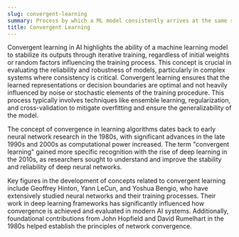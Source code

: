 ```yaml
---
slug: convergent-learning
summary: Process by which a ML model consistently arrives at the same solution or prediction given the same input data, despite variations in initial conditions or configurations.
title: Convergent Learning
---
```


Convergent learning in AI highlights the ability of a machine learning model to stabilize its outputs through iterative training, regardless of initial weights or random factors influencing the training process. This concept is crucial in evaluating the reliability and robustness of models, particularly in complex systems where consistency is critical. Convergent learning ensures that the learned representations or decision boundaries are optimal and not heavily influenced by noise or stochastic elements of the training procedure. This process typically involves techniques like ensemble learning, regularization, and cross-validation to mitigate overfitting and ensure the generalizability of the model.

The concept of convergence in learning algorithms dates back to early neural network research in the 1980s, with significant advances in the late 1990s and 2000s as computational power increased. The term "convergent learning" gained more specific recognition with the rise of deep learning in the 2010s, as researchers sought to understand and improve the stability and reliability of deep neural networks.

Key figures in the development of concepts related to convergent learning include Geoffrey Hinton, Yann LeCun, and Yoshua Bengio, who have extensively studied neural networks and their training processes. Their work in deep learning frameworks has significantly influenced how convergence is achieved and evaluated in modern AI systems. Additionally, foundational contributions from John Hopfield and David Rumelhart in the 1980s helped establish the principles of network convergence.

